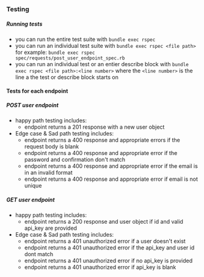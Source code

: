 ### Testing
##### Running tests
- you can run the entire test suite with `bundle exec rspec`
- you can run an individual test suite with `bundle exec rspec <file path>` for example: `bundle exec rspec spec/requests/post_user_endpoint_spec.rb`
- you can run an individual test or an entier describe block with `bundle exec rspec <file path>:<line number>` where the `<line number>` is the line a the test or describe block starts on


#### Tests for each endpoint
##### POST user endpoint
- happy path testing includes:
  - endpoint returns a 201 response with a new user object
- Edge case & Sad path testing includes:
  - endpoint returns a 400 response and appropriate errors if the request body is blank
  - endpoint returns a 400 response and appropriate error if the password and confirmation don't match
  - endpoint returns a 400 response and appropriate error if the email is in an invalid format
  - endpoint returns a 400 response and appropriate error if email is not unique


##### GET user endpoint
- happy path testing includes:
  - endpoint returns a 200 response and user object if id and valid api_key are provided
- Edge case & Sad path testing includes:
  - endpoint returns a 401 unauthorized error if a user doesn't exist
  - endpoint returns a 401 unauthorized error if the api_key and user id dont match
  - endpoint returns a 401 unauthorized error if no api_key is provided
  - endpoint returns a 401 unauthorized error if api_key is blank

